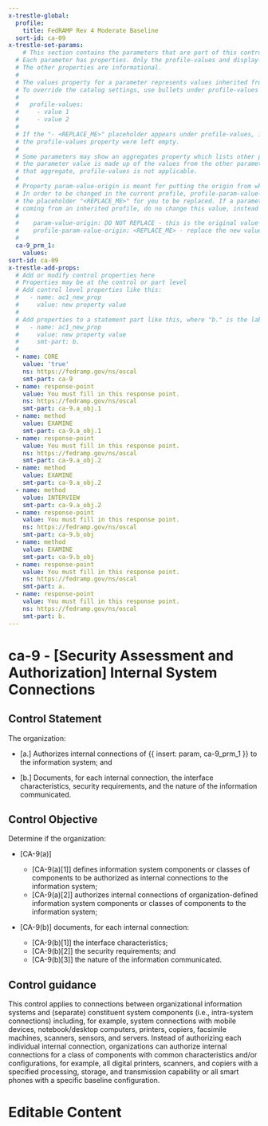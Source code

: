 ```yaml
---
x-trestle-global:
  profile:
    title: FedRAMP Rev 4 Moderate Baseline
  sort-id: ca-09
x-trestle-set-params:
    # This section contains the parameters that are part of this control.
  # Each parameter has properties. Only the profile-values and display-name properties are editable.
  # The other properties are informational.
  #
  # The values property for a parameter represents values inherited from the OSCAL catalog.
  # To override the catalog settings, use bullets under profile-values as shown below:
  #
  #   profile-values:
  #     - value 1
  #     - value 2
  #
  # If the "- <REPLACE_ME>" placeholder appears under profile-values, it is the same as if
  # the profile-values property were left empty.
  #
  # Some parameters may show an aggregates property which lists other parameters. This means
  # the parameter value is made up of the values from the other parameters. For parameters
  # that aggregate, profile-values is not applicable.
  #
  # Property param-value-origin is meant for putting the origin from where that parameter comes from.
  # In order to be changed in the current profile, profile-param-value-origin property will be displayed with
  # the placeholder "<REPLACE_ME>" for you to be replaced. If a parameter already has a param-value-origin
  # coming from an inherited profile, do no change this value, instead use profile-param-value-origin as follows:
  #
  #    param-value-origin: DO NOT REPLACE - this is the original value
  #    profile-param-value-origin: <REPLACE_ME> - replace the new value required HERE
  #
  ca-9_prm_1:
    values:
sort-id: ca-09
x-trestle-add-props:
  # Add or modify control properties here
  # Properties may be at the control or part level
  # Add control level properties like this:
  #   - name: ac1_new_prop
  #     value: new property value
  #
  # Add properties to a statement part like this, where "b." is the label of the target statement part
  #   - name: ac1_new_prop
  #     value: new property value
  #     smt-part: b.
  #
  - name: CORE
    value: 'true'
    ns: https://fedramp.gov/ns/oscal
    smt-part: ca-9
  - name: response-point
    value: You must fill in this response point.
    ns: https://fedramp.gov/ns/oscal
    smt-part: ca-9.a_obj.1
  - name: method
    value: EXAMINE
    smt-part: ca-9.a_obj.1
  - name: response-point
    value: You must fill in this response point.
    ns: https://fedramp.gov/ns/oscal
    smt-part: ca-9.a_obj.2
  - name: method
    value: EXAMINE
    smt-part: ca-9.a_obj.2
  - name: method
    value: INTERVIEW
    smt-part: ca-9.a_obj.2
  - name: response-point
    value: You must fill in this response point.
    ns: https://fedramp.gov/ns/oscal
    smt-part: ca-9.b_obj
  - name: method
    value: EXAMINE
    smt-part: ca-9.b_obj
  - name: response-point
    value: You must fill in this response point.
    ns: https://fedramp.gov/ns/oscal
    smt-part: a.
  - name: response-point
    value: You must fill in this response point.
    ns: https://fedramp.gov/ns/oscal
    smt-part: b.
---
```


# ca-9 - \[Security Assessment and Authorization\] Internal System Connections

## Control Statement

The organization:

- \[a.\] Authorizes internal connections of {{ insert: param, ca-9_prm_1 }} to the information system; and

- \[b.\] Documents, for each internal connection, the interface characteristics, security requirements, and the nature of the information communicated.

## Control Objective

Determine if the organization:

- \[CA-9(a)\]

  - \[CA-9(a)[1]\] defines information system components or classes of components to be authorized as internal connections to the information system;
  - \[CA-9(a)[2]\] authorizes internal connections of organization-defined information system components or classes of components to the information system;

- \[CA-9(b)\] documents, for each internal connection:

  - \[CA-9(b)[1]\] the interface characteristics;
  - \[CA-9(b)[2]\] the security requirements; and
  - \[CA-9(b)[3]\] the nature of the information communicated.

## Control guidance

This control applies to connections between organizational information systems and (separate) constituent system components (i.e., intra-system connections) including, for example, system connections with mobile devices, notebook/desktop computers, printers, copiers, facsimile machines, scanners, sensors, and servers. Instead of authorizing each individual internal connection, organizations can authorize internal connections for a class of components with common characteristics and/or configurations, for example, all digital printers, scanners, and copiers with a specified processing, storage, and transmission capability or all smart phones with a specific baseline configuration.

# Editable Content

<!-- Make additions and edits below -->
<!-- The above represents the contents of the control as received by the profile, prior to additions. -->
<!-- If the profile makes additions to the control, they will appear below. -->
<!-- The above markdown may not be edited but you may edit the content below, and/or introduce new additions to be made by the profile. -->
<!-- If there is a yaml header at the top, parameter values may be edited. Use --set-parameters to incorporate the changes during assembly. -->
<!-- The content here will then replace what is in the profile for this control, after running profile-assemble. -->
<!-- The added parts in the profile for this control are below.  You may edit them and/or add new ones. -->
<!-- Each addition must have a heading either of the form ## Control my_addition_name -->
<!-- or ## Part a. (where the a. refers to one of the control statement labels.) -->
<!-- "## Control" parts are new parts added after the statement part. -->
<!-- "## Part" parts are new parts added into the top-level statement part with that label. -->
<!-- Subparts may be added with nested hash levels of the form ### My Subpart Name -->
<!-- underneath the parent ## Control or ## Part being added -->
<!-- See https://oscal-compass.github.io/compliance-trestle/tutorials/ssp_profile_catalog_authoring/ssp_profile_catalog_authoring for guidance. -->
